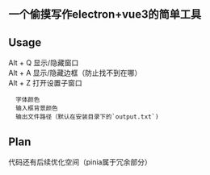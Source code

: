 ## 一个偷摸写作electron+vue3的简单工具


## Usage
Alt + Q 显示/隐藏窗口  
Alt + A 显示/隐藏边框（防止找不到在哪）  
Alt + Z 打开设置子窗口   

      字体颜色  
      输入框背景颜色  
      输出文件路径（默认在安装目录下的`output.txt`)

## Plan
代码还有后续优化空间（pinia属于冗余部分）
